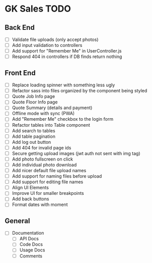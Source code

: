 # GK Sales TODO

## Back End

- [ ] Validate file uploads (only accept photos)
- [ ] Add input validation to controllers
- [ ] Add support for "Remember Me" in UserController.js
- [ ] Respond 404 in controllers if DB finds return nothing

## Front End

- [ ] Replace loading spinner with something less ugly
- [ ] Refactor sass into files organized by the component being styled
- [ ] Quote Job Info page
- [ ] Quote Floor Info page
- [ ] Quote Summary (details and payment)
- [ ] Offline mode with sync (PWA)
- [ ] Add "Remember Me" checkbox to the login form
- [ ] Refactor tables into Table component
- [ ] Add search to tables
- [ ] Add table pagination
- [ ] Add log out button
- [ ] Add 404 for invalid page ids
- [ ] Secure getting upload images (jwt auth not sent with img tag)
- [ ] Add photo fullscreen on click
- [ ] Add individual photo download
- [ ] Add nicer default file upload names
- [ ] Add support for naming files before upload
- [ ] Add support for editing file names
- [ ] Align UI Elements
- [ ] Improve UI for smaller breakpoints
- [ ] Add back buttons
- [ ] Format dates with moment

## General

- [ ] Documentation
  - [ ] API Docs
  - [ ] Code Docs
  - [ ] Usage Docs
  - [ ] Comments
